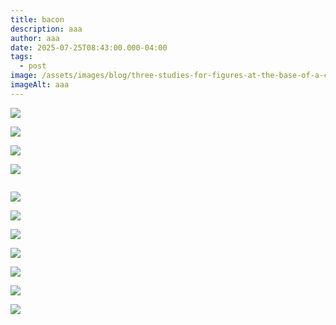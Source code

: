 ```yaml
---
title: bacon
description: aaa
author: aaa
date: 2025-07-25T08:43:00.000-04:00
tags:
  - post
image: /assets/images/blog/three-studies-for-figures-at-the-base-of-a-crucifixion-francis-bacon.jpg
imageAlt: aaa
---
```

![](/assets/images/blog/1x-1.webp)

![](/assets/images/blog/466-100.jpg)



![](/assets/images/blog/23775.jpeg)

![](/assets/images/blog/almhp943gm2o_2400x2400.jpg)

![](<>)

![](/assets/images/blog/bacon-francis-_portrait-1968.jpg)

![](/assets/images/blog/francis-bacon.jpg)

![](/assets/images/blog/francis-bacon-study-for-the-nurse-from-battleship-potemkin-1957.jpg)

![](/assets/images/blog/francis-bacon-the-beauty-of-meat-30.jpg)

![](/assets/images/blog/jameshymangallery-francis-bacon-triptych-august-1972-right-panel-1989.webp)

![](/assets/images/blog/svpdi8hhbbae_2400x2400.jpg)

![](/assets/images/blog/w1siziisije1mteynsjdlfsiccisimnvbnzlcnqilcitcxvhbgl0esa5mcatcmvzaxplidiwmdb4mjawmfx1mdazzsjdxq.jpg)
